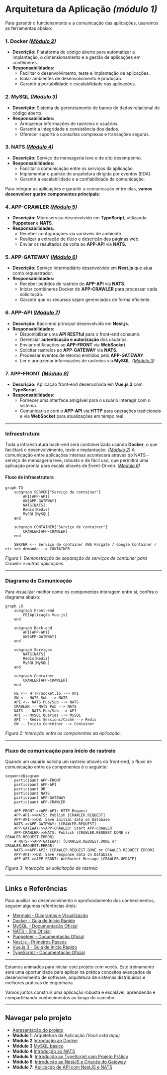 # Arquitetura da Aplicação *(módulo 1)*

Para garantir o funcionamento e a comunicação das aplicações, usaremos as ferramentas abaixo: 

### 1. Docker *([Módulo 2](../dia2/README.md))*

- **Descrição:** Plataforma de código aberto para automatizar a implantação, o dimensionamento e a gestão de aplicações em contêineres.
- **Responsabilidades:**
  - Facilitar o desenvolvimento, teste e implantação de aplicações.
  - Isolar ambientes de desenvolvimento e produção.
  - Garantir a portabilidade e escalabilidade das aplicações.

### 2. MySQL *([Módulo 3](../dia3/README.md))*

- **Descrição:** Sistema de gerenciamento de banco de dados relacional de código aberto.
- **Responsabilidades:**
  - Armazenar informações de rastreios e usuários.
  - Garantir a integridade e consistência dos dados.
  - Oferecer suporte a consultas complexas e transações seguras.

### 3. NATS *([Módulo 4](../dia4/README.md))*

- **Descrição:** Serviço de mensageria leve e de alto desempenho.
- **Responsabilidades:**
  - Facilitar a comunicação entre os serviços da aplicação.
  - Implementar o padrão de arquitetura dirigida por eventos (EDA).
  - Garantir a escalabilidade e a confiabilidade da comunicação.

Para integrar as aplicações e garantir a comunicação entre elas, **vamos desenvolver quatro componentes principais**:

### 4. APP-CRAWLER *([Módulo 5](../dia5/README.md))*

- **Descrição:** Microserviço desenvolvido em **TypeScript**, utilizando **Puppeteer** e **NATS**.
- **Responsabilidades:**
  - Receber configurações via variáveis de ambiente.
  - Realizar a extração de título e descrição das páginas web.
  - Enviar os resultados de volta ao **APP-API** via **NATS**.

### 5. APP-GATEWAY *([Módulo 6](../dia6/README.md))*

- **Descrição:** Serviço intermediário desenvolvido em **Nest.js** que atua como orquestrador.
- **Responsabilidades:**
  - Receber pedidos de rastreio do **APP-API** via **NATS**.
  - Iniciar contêineres Docker do **APP-CRAWLER** para processar cada solicitação.
  - Garantir que os recursos sejam gerenciados de forma eficiente.

### 6. APP-API *([Módulo 7](../dia7/README.md))*

- **Descrição:** Back-end principal desenvolvido em **Nest.js**.
- **Responsabilidades:**
  - Disponibilizar uma **API RESTful** para o front-end consumir.
  - Gerenciar **autenticação e autorização** dos usuários.
  - Enviar notificações ao **APP-FRONT** via **WebSocket**.
  - Solicitar rastreios ao **APP-GATEWAY** via **NATS**.
  - Processar eventos de retorno emitidos pelo **APP-GATEWAY**.
  - Ler e armazenar informações de rastreios via **MySQL**. *([Módulo 3](../dia3/README.md))*

### 7. APP-FRONT *([Módulo 8](../dia8/README.md))*

- **Descrição:** Aplicação front-end desenvolvida em **Vue.js 3** com **TypeScript**.
- **Responsabilidades:**
  - Fornecer uma interface amigável para o usuário interagir com o sistema.
  - Comunicar-se com o **APP-API** via **HTTP** para operações tradicionais e via **WebSocket** para atualizações em tempo real.

---

### Infraestrutura

Toda a infraestrutura back-end será containerizada usando **Docker**, o que facilitará o desenvolvimento, teste e implantação. *([Módulo 2](../dia2/README.md))*
A comunicação entre aplicações internas acontecerá através do NATS - serviço de mensageria leve, robusto e de fácil uso, que permitirá uma aplicação pronta para escala através de Event-Driven. *([Módulo 6](../dia6/README.md))*

#### Fluxo de infraestrutura 

```mermaid
graph TD
    subgraph SERVER["Serviço de container"]
        API[APP-API]
        GW[APP-GATEWAY]
        NATS[NATS]
        Redis[Redis]
        MySQL[MySQL]
    end

    subgraph CONTAINER["Serviço de container"]
        CRAWLER[APP-CRAWLER]
    end

    SERVER <-- Serviço de container AWS Fargate / Google Container / etc sob demanda --> CONTAINER
```
*Figura 1: Demonstração de separação de serviços de container para Crawler e outras aplicações.*

---

### Diagrama de Comunicação

Para visualizar melhor como os componentes interagem entre si, confira o diagrama abaixo:

```mermaid
graph LR
    subgraph Front-end
        FE[Aplicação Vue.js]
    end

    subgraph Back-end
        API[APP-API]
        GW[APP-GATEWAY]
    end

    subgraph Serviços
        NATS[NATS]
        Redis[Redis]
        MySQL[MySQL]
    end

    subgraph Container
        CRAWLER[APP-CRAWLER]
    end

    FE <-- HTTP/Socket.io --> API
    GW <-- NATS Sub --> NATS
    API <-- NATS Pub/Sub --> NATS
    CRAWLER -- NATS Pub --> NATS
    NATS -- NATS Pub/Sub --> API
    API -- MySQL Queries --> MySQL
    API -- Redis Sessions/Cache --> Redis
    GW -- Inicia Contêiner --> Container
```
*Figura 2: Interação entre os componentes da aplicação.*

---

### Fluxo de comunicação para início de rastreio

Quando um usuário solicita um rastreio através do front-end, o fluxo de comunicação entre os componentes é o seguinte:

```mermaid 
sequenceDiagram
    participant APP-FRONT
    participant APP-API
    participant DB
    participant NATS
    participant APP-GATEWAY
    participant APP-CRAWLER
    
    APP-FRONT->>APP-API: HTTP Request
    APP-API->>NATS: Publish [CRAWLER.REQUEST]
    APP-API->>DB: Save initial data on Database
    NATS->>APP-GATEWAY: [CRAWLER.REQUEST]
    APP-GATEWAY->>APP-CRAWLER: Start APP-CRAWLER
    APP-CRAWLER->>NATS: Publish [CRAWLER.REQUEST.DONE or CRAWLER.REQUEST.ERROR]
    # NATS->>APP-GATEWAY: [CRAWLER.REQUEST.DONE or CRAWLER.REQUEST.ERROR]
    NATS->>APP-API: [CRAWLER.REQUEST.DONE or CRAWLER.REQUEST.ERROR]
    APP-API->>DB: Save response data on Database
    APP-API->>APP-FRONT: WebSocket Message [CRAWLER.UPDATE]
```
*Figura 3: Interação de solicitação de rastreio*

---

## Links e Referências

Para auxiliar no desenvolvimento e aprofundamento dos conhecimentos, seguem algumas referências úteis:

- [Mermaid - Diagramas e Visualização](https://mermaid.js.org/intro/)
- [Docker - Guia de Início Rápido](https://docs.docker.com/get-started/)
- [MySQL - Documentação Oficial](https://dev.mysql.com/doc/)
- [NATS - Site Oficial](https://nats.io/)
- [Puppeteer - Documentação Oficial](https://pptr.dev/)
- [Nest.js - Primeiros Passos](https://docs.nestjs.com/first-steps)
- [Vue.js 3 - Guia de Início Rápido](https://vuejs.org/guide/quick-start)
- [TypeScript - Documentação Oficial](https://www.typescriptlang.org/docs/)

---

Estamos animados para iniciar este projeto com vocês. Este treinamento será uma oportunidade para aplicar na prática conceitos avançados de desenvolvimento de software, arquitetura de sistemas distribuídos e melhores práticas de engenharia.

Vamos juntos construir uma aplicação robusta e escalável, aprendendo e compartilhando conhecimentos ao longo do caminho.

---

## Navegar pelo projeto
- [Apresentação do projeto](../README.md)
- **Módulo 1**: Arquitetura da Aplicação *(Você está aqui)*
- **Módulo 2** [Introdução ao Docker](../dia2/README.md)
- **Módulo 3** [MySQL básico](../dia3/README.md)
- **Módulo 4** [Introdução ao NATS](../dia4/README.md)
- **Módulo 5**: [Introdução ao TypeScript com Projeto Prático](../dia5/README.md)
- **Módulo 6**: [Introdução ao NestJS e Criação do Gateway](../dia6/README.md)
- **Módulo 7**: [Aplicação de API com NestJS e NATS](../dia7/README.md)
